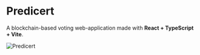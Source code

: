 # Predicert

A blockchain-based voting web-application made with __React + TypeScript + Vite__.

![Predicert](https://github.com/iantato/theblokc-solana-dev-bootcamp/assets/83338977/8c0e2843-4f09-41fe-961d-a6d46912a451)
